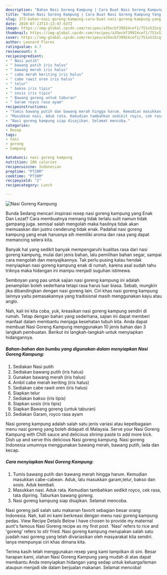 ```yaml
---
description: "Bahan Nasi Goreng Kampung | Cara Buat Nasi Goreng Kampung Yang Bisa Manjain Lidah"
title: "Bahan Nasi Goreng Kampung | Cara Buat Nasi Goreng Kampung Yang Bisa Manjain Lidah"
slug: 373-bahan-nasi-goreng-kampung-cara-buat-nasi-goreng-kampung-yang-bisa-manjain-lidah
date: 2020-07-13T13:13:47.637Z
image: https://img-global.cpcdn.com/recipes/a35ecbf39924cef1/751x532cq70/nasi-goreng-kampung-foto-resep-utama.jpg
thumbnail: https://img-global.cpcdn.com/recipes/a35ecbf39924cef1/751x532cq70/nasi-goreng-kampung-foto-resep-utama.jpg
cover: https://img-global.cpcdn.com/recipes/a35ecbf39924cef1/751x532cq70/nasi-goreng-kampung-foto-resep-utama.jpg
author: Leonard Flores
ratingvalue: 4.7
reviewcount: 6
recipeingredient:
- " Nasi putih"
- " bawang putih iris halus"
- " bawang merah iris halus"
- " cabe merah keriting iris halus"
- " cabe rawit oren iris halus"
- " telur"
- " bakso iris tipis"
- " sosis iris tipis"
- " Bawang goreng untuk taburan"
- " Garam royco rasa ayam"
recipeinstructions:
- "Tumis bawang putih dan bawang merah hingga harum. Kemudian masukkan cabe-cabean. Aduk, lalu masukkan garam,telur, bakso dan sosis. Aduk kembali."
- "Masukkan nasi. Aduk rata. Kemudian tambahkan sedikit royco, cek rasa, tata dipiring. Taburkan bawang goreng."
- "Nasi goreng kampung siap disajikan. Selamat mencoba."
categories:
- Resep
tags:
- nasi
- goreng
- kampung

katakunci: nasi goreng kampung 
nutrition: 286 calories
recipecuisine: Indonesian
preptime: "PT20M"
cooktime: "PT38M"
recipeyield: "2"
recipecategory: Lunch

---
```



![Nasi Goreng Kampung](https://img-global.cpcdn.com/recipes/a35ecbf39924cef1/751x532cq70/nasi-goreng-kampung-foto-resep-utama.jpg)

Bunda Sedang mencari inspirasi resep nasi goreng kampung yang Enak Dan Lezat? Cara membuatnya memang tidak terlalu sulit namun tidak gampang juga. semisal salah mengolah maka hasilnya tidak akan memuaskan dan justru cenderung tidak enak. Padahal nasi goreng kampung yang enak harusnya sih memiliki aroma dan rasa yang dapat memancing selera kita.

Banyak hal yang sedikit banyak mempengaruhi kualitas rasa dari nasi goreng kampung, mulai dari jenis bahan, lalu pemilihan bahan segar, sampai cara mengolah dan menyajikannya. Tak perlu pusing kalau hendak menyiapkan nasi goreng kampung enak di rumah, karena asal sudah tahu triknya maka hidangan ini mampu menjadi suguhan istimewa.

Semboyan yang pas untuk sajian nasi goreng kampung ini adalah penampilan boleh sederhana tetapi rasa harus luar biasa. Sebab, mungkin jika dibandingkan dengan nasi goreng lain. Ciri khas nasi goreng kampung lainnya yaitu pemasakannya yang tradisional masih menggunakan kayu atau anglo.


Nah, kali ini kita coba, yuk, kreasikan nasi goreng kampung sendiri di rumah. Tetap dengan bahan yang sederhana, sajian ini dapat memberi manfaat dalam membantu menjaga kesehatan tubuh kita. Anda dapat membuat Nasi Goreng Kampung menggunakan 10 jenis bahan dan 3 langkah pembuatan. Berikut ini langkah-langkah untuk menyiapkan hidangannya.

<!--inarticleads1-->

##### Bahan-bahan dan bumbu yang digunakan dalam menyiapkan Nasi Goreng Kampung:

1. Sediakan  Nasi putih
1. Sediakan  bawang putih (iris halus)
1. Gunakan  bawang merah (iris halus)
1. Ambil  cabe merah keriting (iris halus)
1. Sediakan  cabe rawit oren (iris halus)
1. Siapkan  telur
1. Sediakan  bakso (iris tipis)
1. Siapkan  sosis (iris tipis)
1. Siapkan  Bawang goreng (untuk taburan)
1. Sediakan  Garam, royco rasa ayam


Nasi goreng kampung adalah salah satu jenis variasi atau kepelbagaian menu nasi goreng yang boleh didapati di Malaysia. Serve your Nasi Goreng Kampung with Chilli sauce and delicious shrimp paste to add more kick. Dish up and serve this delicious Nasi goreng kampung. Nasi goreng Indonesia umumnya menggunakan bawang merah, bawang putih, lada dan kecap. 

<!--inarticleads2-->

##### Cara menyiapkan Nasi Goreng Kampung:

1. Tumis bawang putih dan bawang merah hingga harum. Kemudian masukkan cabe-cabean. Aduk, lalu masukkan garam,telur, bakso dan sosis. Aduk kembali.
1. Masukkan nasi. Aduk rata. Kemudian tambahkan sedikit royco, cek rasa, tata dipiring. Taburkan bawang goreng.
1. Nasi goreng kampung siap disajikan. Selamat mencoba.


Nasi goreng jadi salah satu makanan favorit sebagian besar orang Indonesia. Nah, kali ini kami berkreasi dengan menu nasi goreng kampung pedas. View Recipe Details Below I have chosen to provide my maternal aunt&#39;s famous Nasi Goreng recipe as my first post. &#39;Nasi&#39; refers to rice and &#39;goreng&#39; refers to stir fried. Nasi goreng kampung merupakan salah satu juadah nasi goreng yang telah divariasikan oleh masyarakat kita sendiri. Ianya mempunyai ciri khas dimana kita. 

Terima kasih telah menggunakan resep yang kami tampilkan di sini. Besar harapan kami, olahan Nasi Goreng Kampung yang mudah di atas dapat membantu Anda menyiapkan hidangan yang sedap untuk keluarga/teman ataupun menjadi ide dalam berjualan makanan. Selamat mencoba!
